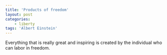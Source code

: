```yaml
---
title: 'Products of freedom'
layout: post
categories:
    - liberty
tags: 'Albert Einstein'
---
```


Everything that is really great and inspiring is created by the individual who can labor in freedom.